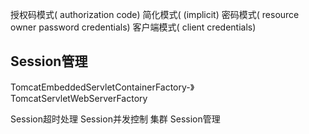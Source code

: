 授权码模式( authorization code)
简化模式( (implicit)
密码模式( resource owner password credentials)
客户端模式( client credentials)





## Session管理

TomcatEmbeddedServletContainerFactory-》TomcatServletWebServerFactory

Session超时处理
Session并发控制
集群 Session管理